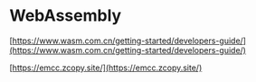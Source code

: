 # WebAssembly

[https://www.wasm.com.cn/getting-started/developers-guide/](https://www.wasm.com.cn/getting-started/developers-guide/)

[https://emcc.zcopy.site/](https://emcc.zcopy.site/)

